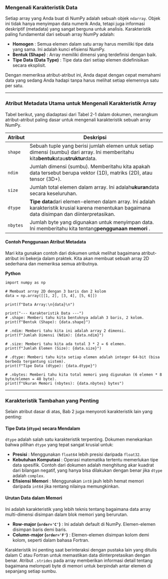### Mengenali Karakteristik Data

Setiap array yang Anda buat di NumPy adalah sebuah objek `ndarray`. Objek ini tidak hanya menyimpan data numerik Anda, tetapi juga informasi deskriptif (metadata) yang sangat berguna untuk analisis. Karakteristik paling fundamental dari sebuah array NumPy adalah:

* **Homogen** : Semua elemen dalam satu array harus memiliki tipe data yang sama. Ini adalah kunci efisiensi NumPy.
* **Bentuk (Shape)** : Array memiliki dimensi yang terdefinisi dengan baik.
* **Tipe Data (Data Type)** : Tipe data dari setiap elemen didefinisikan secara eksplisit.

Dengan memeriksa atribut-atribut ini, Anda dapat dengan cepat memahami data yang sedang Anda hadapi tanpa harus melihat setiap elemennya satu per satu.

---

### **Atribut Metadata Utama untuk Mengenali Karakteristik Array**

Tabel berikut, yang diadaptasi dari Tabel 2-1 dalam dokumen, merangkum atribut-atribut paling dasar untuk mengenali karakteristik sebuah array NumPy.

| Atribut    | Deskripsi                                                                                                                                            |
| ---------- | ---------------------------------------------------------------------------------------------------------------------------------------------------- |
| `shape`  | Sebuah tuple yang berisi jumlah elemen untuk setiap dimensi (sumbu) dari array. Ini memberitahu kita**bentuk**atau**struktur**data.      |
| `ndim`   | Jumlah dimensi (sumbu). Memberitahu kita apakah data tersebut berupa vektor (1D), matriks (2D), atau tensor (3D+).                                   |
| `size`   | Jumlah total elemen dalam array. Ini adalah**ukuran**data secara keseluruhan.                                                                  |
| `dtype`  | **Tipe data**dari elemen-elemen dalam array. Ini adalah karakteristik krusial karena menentukan bagaimana data disimpan dan diinterpretasikan. |
| `nbytes` | Jumlah byte yang digunakan untuk menyimpan data. Ini memberitahu kita tentang**penggunaan memori** .                                           |

#### **Contoh Penggunaan Atribut Metadata**

Mari kita gunakan contoh dari dokumen untuk melihat bagaimana atribut-atribut ini bekerja dalam praktek. Kita akan membuat sebuah array 2D sederhana dan memeriksa semua atributnya.

**Python**

```
import numpy as np

# Membuat array 2D dengan 3 baris dan 2 kolom
data = np.array([[1, 2], [3, 4], [5, 6]])

print(f"Data Array:\n{data}\n")

print("--- Karakteristik Data ---")
# .shape: Memberi tahu kita bentuknya adalah 3 baris, 2 kolom.
print(f"Bentuk (Shape): {data.shape}")

# .ndim: Memberi tahu kita ini adalah array 2 dimensi.
print(f"Jumlah Dimensi (Ndim): {data.ndim}")

# .size: Memberi tahu kita ada total 3 * 2 = 6 elemen.
print(f"Jumlah Elemen (Size): {data.size}")

# .dtype: Memberi tahu kita setiap elemen adalah integer 64-bit (bisa berbeda tergantung sistem).
print(f"Tipe Data (dtype): {data.dtype}")

# .nbytes: Memberi tahu kita total memori yang digunakan (6 elemen * 8 byte/elemen = 48 byte).
print(f"Ukuran Memori (nbytes): {data.nbytes} bytes")
```

---

### **Karakteristik Tambahan yang Penting**

Selain atribut dasar di atas, Bab 2 juga menyoroti karakteristik lain yang penting:

#### **Tipe Data (`dtype`) secara Mendalam**

`dtype` adalah salah satu karakteristik terpenting. Dokumen menekankan bahwa pilihan `dtype` yang tepat sangat krusial untuk:

* **Presisi** : Menggunakan `float64` lebih presisi daripada `float32`.
* **Kebutuhan Komputasi** : Operasi matematika tertentu memerlukan tipe data spesifik. Contoh dari dokumen adalah menghitung akar kuadrat dari bilangan negatif, yang hanya bisa dilakukan dengan benar jika `dtype` adalah `complex`.
* **Efisiensi Memori** : Menggunakan `int8` jauh lebih hemat memori daripada `int64` jika rentang nilainya memungkinkan.

#### **Urutan Data dalam Memori**

Ini adalah karakteristik yang lebih teknis tentang bagaimana data array multi-dimensi disimpan dalam blok memori yang berurutan.

* **Row-major (`order='C'`)** : Ini adalah default di NumPy. Elemen-elemen disimpan baris demi baris.
* **Column-major (`order='F'`)** : Elemen-elemen disimpan kolom demi kolom, seperti dalam bahasa Fortran.

Karakteristik ini penting saat berinteraksi dengan pustaka lain yang ditulis dalam C atau Fortran untuk memastikan data diinterpretasikan dengan benar. Atribut `.strides` pada array memberikan informasi detail tentang bagaimana melompati byte di memori untuk berpindah antar elemen di sepanjang setiap sumbu.
